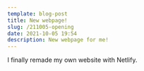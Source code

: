 ```yaml
---
template: blog-post
title: New webpage!
slug: /211005-opening
date: 2021-10-05 19:54
description: New webpage for me!
---
```

I finally remade my own website with Netlify. 